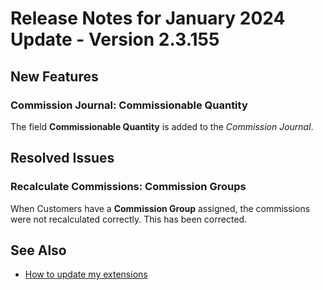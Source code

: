 # Release Notes for January 2024 Update - Version 2.3.155

## New Features

### Commission Journal: Commissionable Quantity

The field **Commissionable Quantity** is added to the *Commission Journal*.

## Resolved Issues

### Recalculate Commissions: Commission Groups

When Customers have a **Commission Group** assigned, the commissions were not recalculated correctly. This has been corrected.

## See Also

- [How to update my extensions](../faq-index.md#i-want-to-update-my-version-of-nav-x-commission-management)
